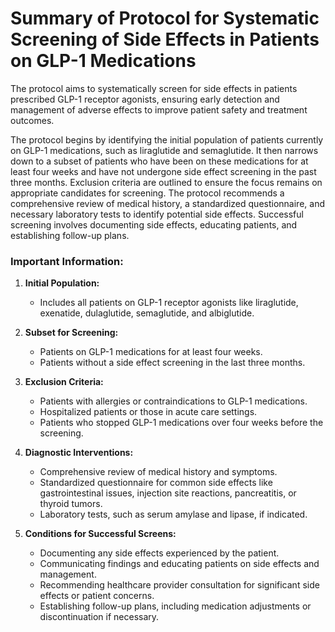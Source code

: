 # Summary of Protocol for Systematic Screening of Side Effects in Patients on GLP-1 Medications

The protocol aims to systematically screen for side effects in patients prescribed GLP-1 receptor agonists, ensuring early detection and management of adverse effects to improve patient safety and treatment outcomes.

The protocol begins by identifying the initial population of patients currently on GLP-1 medications, such as liraglutide and semaglutide. It then narrows down to a subset of patients who have been on these medications for at least four weeks and have not undergone side effect screening in the past three months. Exclusion criteria are outlined to ensure the focus remains on appropriate candidates for screening. The protocol recommends a comprehensive review of medical history, a standardized questionnaire, and necessary laboratory tests to identify potential side effects. Successful screening involves documenting side effects, educating patients, and establishing follow-up plans.

### Important Information:

1. **Initial Population:**
   - Includes all patients on GLP-1 receptor agonists like liraglutide, exenatide, dulaglutide, semaglutide, and albiglutide.

2. **Subset for Screening:**
   - Patients on GLP-1 medications for at least four weeks.
   - Patients without a side effect screening in the last three months.

3. **Exclusion Criteria:**
   - Patients with allergies or contraindications to GLP-1 medications.
   - Hospitalized patients or those in acute care settings.
   - Patients who stopped GLP-1 medications over four weeks before the screening.

4. **Diagnostic Interventions:**
   - Comprehensive review of medical history and symptoms.
   - Standardized questionnaire for common side effects like gastrointestinal issues, injection site reactions, pancreatitis, or thyroid tumors.
   - Laboratory tests, such as serum amylase and lipase, if indicated.

5. **Conditions for Successful Screens:**
   - Documenting any side effects experienced by the patient.
   - Communicating findings and educating patients on side effects and management.
   - Recommending healthcare provider consultation for significant side effects or patient concerns.
   - Establishing follow-up plans, including medication adjustments or discontinuation if necessary.